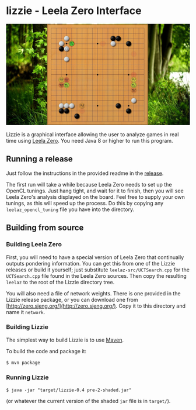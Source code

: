 # lizzie - Leela Zero Interface
![screenshot](/screen.jpg?raw=true)

Lizzie is a graphical interface allowing the user to analyze games in
real time using [Leela Zero](https://github.com/gcp/leela-zero). You
need Java 8 or higher to run this program.

## Running a release

Just follow the instructions in the provided readme in the
[release](https://github.com/featurecat/lizzie/releases/tag/0.3).

The first run will take a while because Leela Zero needs to set up the
OpenCL tunings. Just hang tight, and wait for it to finish, then you
will see Leela Zero's analysis displayed on the board. Feel free to supply
your own tunings, as this will speed up the process. Do this by copying
any `leelaz_opencl_tuning` file you have into the directory.

## Building from source

### Building Leela Zero

First, you will need to have a special version of Leela Zero that
continually outputs pondering information. You can get this from one
of the Lizzie releases or build it yourself; just substitute
`leelaz-src/UCTSearch.cpp` for the `UCTSearch.cpp` file found in the
Leela Zero sources. Then copy the resulting `leelaz` to the root of
the Lizzie directory tree.

You will also need a file of network weights. There is one
provided in the Lizzie release package, or you can download one from
[http://zero.sjeng.org/](http://zero.sjeng.org/). Copy it to this
directory and name it `network`.

### Building Lizzie

The simplest way to build Lizzie is to use
[Maven](https://maven.apache.org/).

To build the code and package it:

    $ mvn package

### Running Lizzie

    $ java -jar "target/lizzie-0.4 pre-2-shaded.jar"

(or whatever the current version of the shaded `jar` file is in
`target/`).
